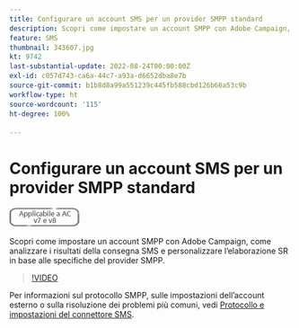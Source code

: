 ```yaml
---
title: Configurare un account SMS per un provider SMPP standard
description: Scopri come impostare un account SMPP con Adobe Campaign, come analizzare i risultati della consegna SMS e personalizzare l’elaborazione SR in base alle specifiche del provider SMPP. 
feature: SMS
thumbnail: 343607.jpg
kt: 9742
last-substantial-update: 2022-08-24T00:00:00Z
exl-id: c057d743-ca6a-44c7-a93a-d6652dba8e7b
source-git-commit: b1b8d8a99a551239c445fb588cbd126b66a53c9b
workflow-type: ht
source-wordcount: '115'
ht-degree: 100%

---
```


# Configurare un account SMS per un provider SMPP standard

![Applicabile alle versioni v7 e v8](../assets/V7-V8-stamp.png)

Scopri come impostare un account SMPP con Adobe Campaign, come analizzare i risultati della consegna SMS e personalizzare l’elaborazione SR in base alle specifiche del provider SMPP.

>[!VIDEO](https://video.tv.adobe.com/v/343607?quality=12&learn=on)

Per informazioni sul protocollo SMPP, sulle impostazioni dell’account esterno o sulla risoluzione dei problemi più comuni, vedi [Protocollo e impostazioni del connettore SMS](https://experienceleague.adobe.com/docs/campaign-classic/using/sending-messages/sending-messages-on-mobiles/sms-protocol.html?lang=it#sending-messages).
